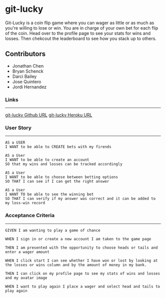 # git-lucky
Git-Lucky is a coin flip game where you can wager as little or as much as you're willing to lose or win. You are in charge of your own bet for each flip of the coin. Head over to the profile page to see your stats for wins and losses. Then chekcout the leaderboard to see how you stack up to others.

## Contributors

- Jonathan Chen
- Bryan Schenck
- Darci Bailey
- Jose Quintero
- Jordi Hernandez

### Links 
---------------

[git-lucky Github URL](https://github.com/brysgithub/git-lucky)
[git-lucky Heroku URL](https://git-lucky-project.herokuapp.com/login)


### User Story
---------------

```
AS a USER
I WANT to be able to CREATE bets with my firends

AS a User
I WANT to be able to create an account 
SO that my wins and losses can be tracked accordingly

AS a User
I WANT to be able to choose between betting options
SO THAT I can see if I can get the right answer

AS a User
I WANT TO be able to see the winning bet
SO THAT I can verify if my answer was correct and it can be added to my loss-win record
```

### Acceptance Criteria
---------------

```
GIVEN I am wanting to play a game of chance

WHEN I sign in or create a new account I am taken to the game page

THEN I am presented with the opportunity to choose heads or tails and enter a wager amount

WHEN I click start I can see whether I have won or lost by looking at the losses or wins column and by the amount of money in my bank. 

THEN I can click on my profile page to see my stats of wins and losses and my avatar image

WHEN I want to play again I place a wager and select head and tails to play again

```

